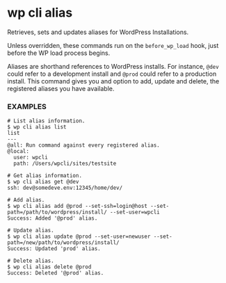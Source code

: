 # wp cli alias

Retrieves, sets and updates aliases for WordPress Installations.

Unless overridden, these commands run on the `before_wp_load` hook, just before the WP load process begins.

Aliases are shorthand references to WordPress installs. For instance, `@dev` could refer to a development install and `@prod` could refer to a production install. This command gives you and option to add, update and delete, the registered aliases you have available.

### EXAMPLES

    # List alias information.
    $ wp cli alias list
    list
    ---
    @all: Run command against every registered alias.
    @local:
      user: wpcli
      path: /Users/wpcli/sites/testsite

    # Get alias information.
    $ wp cli alias get @dev
    ssh: dev@somedeve.env:12345/home/dev/

    # Add alias.
    $ wp cli alias add @prod --set-ssh=login@host --set-path=/path/to/wordpress/install/ --set-user=wpcli
    Success: Added '@prod' alias.

    # Update alias.
    $ wp cli alias update @prod --set-user=newuser --set-path=/new/path/to/wordpress/install/
    Success: Updated 'prod' alias.

    # Delete alias.
    $ wp cli alias delete @prod
    Success: Deleted '@prod' alias.




